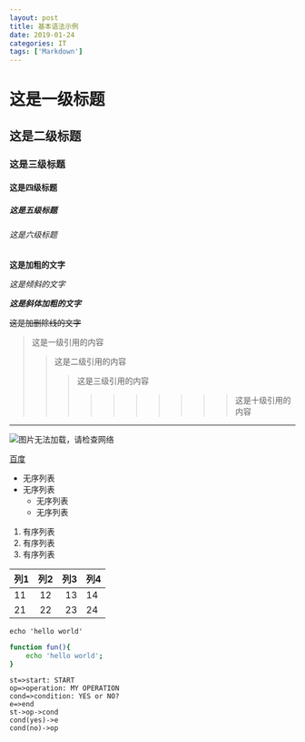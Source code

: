 ```yaml
---
layout: post
title: 基本语法示例
date: 2019-01-24
categories: IT
tags: ['Markdown']
---
```


# 这是一级标题

## 这是二级标题

### 这是三级标题

#### 这是四级标题

##### 这是五级标题

###### 这是六级标题

**这是加粗的文字**

*这是倾斜的文字*

***这是斜体加粗的文字***

~~这是加删除线的文字~~

> 这是一级引用的内容
>
> > 这是二级引用的内容
> >
> > > 这是三级引用的内容
> > >
> > > > > > > > > > 这是十级引用的内容

---

![图片无法加载，请检查网络](https://403found.cn/MyFileBed/PictureBed/SloveniaAlps_ZH-CN6052706424_1920x1080.jpg "CumulusCaribbean")

[百度](http://www.baidu.com "BaiDu")

- 无序列表
- 无序列表
  - 无序列表
  - 无序列表

1. 有序列表
2. 有序列表
3. 有序列表

| 列1  | 列2  |  列3 | 列4  |
| ---- | :--: | ---: | ---- |
| 11   |  12  |   13 | 14   |
| 21   |  22  |   23 | 24   |

`echo 'hello world'`

```bash
function fun(){
    echo 'hello world';
}
```

```flow
st=>start: START
op=>operation: MY OPERATION
cond=>condition: YES or NO?
e=>end
st->op->cond
cond(yes)->e
cond(no)->op
```

